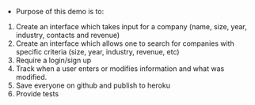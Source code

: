 * Purpose of this demo is to:
1. Create an interface which takes input for a company (name, size, year, industry, contacts and revenue)
2. Create an interface which allows one to search for companies with specific criteria (size, year, industry, revenue, etc)
3. Require a login/sign up
4. Track when a user enters or modifies information and what was modified.
5. Save everyone on github and publish to heroku
6. Provide tests

